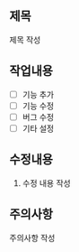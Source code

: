 제목
---
제목 작성

작업내용
---
- [ ] 기능 추가
- [ ] 기능 수정
- [ ] 버그 수정
- [ ] 기타 설정

수정내용
---
1. 수정 내용 작성

주의사항
---
주의사항 작성
